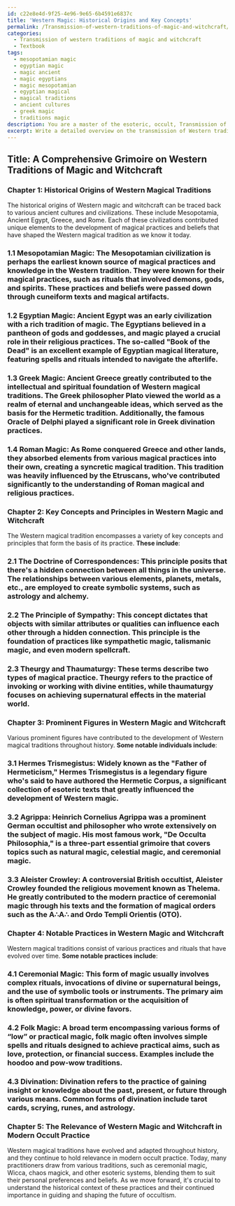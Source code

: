 ```yaml
---
id: c22e8e4d-9f25-4e96-9e65-6b4591e6837c
title: 'Western Magic: Historical Origins and Key Concepts'
permalink: /Transmission-of-western-traditions-of-magic-and-witchcraft/Western-Magic-Historical-Origins-and-Key-Concepts/
categories:
  - Transmission of western traditions of magic and witchcraft
  - Textbook
tags:
  - mesopotamian magic
  - egyptian magic
  - magic ancient
  - magic egyptians
  - magic mesopotamian
  - egyptian magical
  - magical traditions
  - ancient cultures
  - greek magic
  - traditions magic
description: You are a master of the esoteric, occult, Transmission of western traditions of magic and witchcraft and education, you have written many textbooks on the subject in ways that provide students with rich and deep understanding of the subject. You are being asked to write textbook-like sections on a topic and you do it with full context, explainability, and reliability in accuracy to the true facts of the topic at hand, in a textbook style that a student would easily be able to learn from, in a rich, engaging, and contextual way. Always include relevant context (such as formulas and history), related concepts, and in a way that someone can gain deep insights from.
excerpt: Write a detailed overview on the transmission of Western traditions of magic and witchcraft for a grimoire, in a way that helps a student of the occult gain a rich knowledge and understanding of the subject. In this overview, include the historical origins, key concepts, prominent figures, and notable practices in these magical traditions. Also, provide information on how these traditions have evolved over time and their relevance in modern-day occult practice.
---
```


## Title: A Comprehensive Grimoire on Western Traditions of Magic and Witchcraft

### Chapter 1: Historical Origins of Western Magical Traditions

The historical origins of Western magic and witchcraft can be traced back to various ancient cultures and civilizations. These include Mesopotamia, Ancient Egypt, Greece, and Rome. Each of these civilizations contributed unique elements to the development of magical practices and beliefs that have shaped the Western magical tradition as we know it today.

### 1.1 Mesopotamian Magic: The Mesopotamian civilization is perhaps the earliest known source of magical practices and knowledge in the Western tradition. They were known for their magical practices, such as rituals that involved demons, gods, and spirits. These practices and beliefs were passed down through cuneiform texts and magical artifacts.

### 1.2 Egyptian Magic: Ancient Egypt was an early civilization with a rich tradition of magic. The Egyptians believed in a pantheon of gods and goddesses, and magic played a crucial role in their religious practices. The so-called "Book of the Dead" is an excellent example of Egyptian magical literature, featuring spells and rituals intended to navigate the afterlife.

### 1.3 Greek Magic: Ancient Greece greatly contributed to the intellectual and spiritual foundation of Western magical traditions. The Greek philosopher Plato viewed the world as a realm of eternal and unchangeable ideas, which served as the basis for the Hermetic tradition. Additionally, the famous Oracle of Delphi played a significant role in Greek divination practices.

### 1.4 Roman Magic: As Rome conquered Greece and other lands, they absorbed elements from various magical practices into their own, creating a syncretic magical tradition. This tradition was heavily influenced by the Etruscans, who've contributed significantly to the understanding of Roman magical and religious practices.

### Chapter 2: Key Concepts and Principles in Western Magic and Witchcraft

The Western magical tradition encompasses a variety of key concepts and principles that form the basis of its practice. **These include**:

### 2.1 The Doctrine of Correspondences: This principle posits that there's a hidden connection between all things in the universe. The relationships between various elements, planets, metals, etc., are employed to create symbolic systems, such as astrology and alchemy.

### 2.2 The Principle of Sympathy: This concept dictates that objects with similar attributes or qualities can influence each other through a hidden connection. This principle is the foundation of practices like sympathetic magic, talismanic magic, and even modern spellcraft.

### 2.3 Theurgy and Thaumaturgy: These terms describe two types of magical practice. Theurgy refers to the practice of invoking or working with divine entities, while thaumaturgy focuses on achieving supernatural effects in the material world.

### Chapter 3: Prominent Figures in Western Magic and Witchcraft

Various prominent figures have contributed to the development of Western magical traditions throughout history. **Some notable individuals include**:

### 3.1 Hermes Trismegistus: Widely known as the "Father of Hermeticism," Hermes Trismegistus is a legendary figure who's said to have authored the Hermetic Corpus, a significant collection of esoteric texts that greatly influenced the development of Western magic.

### 3.2 Agrippa: Heinrich Cornelius Agrippa was a prominent German occultist and philosopher who wrote extensively on the subject of magic. His most famous work, "De Occulta Philosophia," is a three-part essential grimoire that covers topics such as natural magic, celestial magic, and ceremonial magic.

### 3.3 Aleister Crowley: A controversial British occultist, Aleister Crowley founded the religious movement known as Thelema. He greatly contributed to the modern practice of ceremonial magic through his texts and the formation of magical orders such as the A∴A∴ and Ordo Templi Orientis (OTO).

### Chapter 4: Notable Practices in Western Magic and Witchcraft

Western magical traditions consist of various practices and rituals that have evolved over time. **Some notable practices include**:

### 4.1 Ceremonial Magic: This form of magic usually involves complex rituals, invocations of divine or supernatural beings, and the use of symbolic tools or instruments. The primary aim is often spiritual transformation or the acquisition of knowledge, power, or divine favors.

### 4.2 Folk Magic: A broad term encompassing various forms of “low” or practical magic, folk magic often involves simple spells and rituals designed to achieve practical aims, such as love, protection, or financial success. Examples include the hoodoo and pow-wow traditions.

### 4.3 Divination: Divination refers to the practice of gaining insight or knowledge about the past, present, or future through various means. Common forms of divination include tarot cards, scrying, runes, and astrology.

### Chapter 5: The Relevance of Western Magic and Witchcraft in Modern Occult Practice

Western magical traditions have evolved and adapted throughout history, and they continue to hold relevance in modern occult practice. Today, many practitioners draw from various traditions, such as ceremonial magic, Wicca, chaos magick, and other esoteric systems, blending them to suit their personal preferences and beliefs. As we move forward, it's crucial to understand the historical context of these practices and their continued importance in guiding and shaping the future of occultism.
